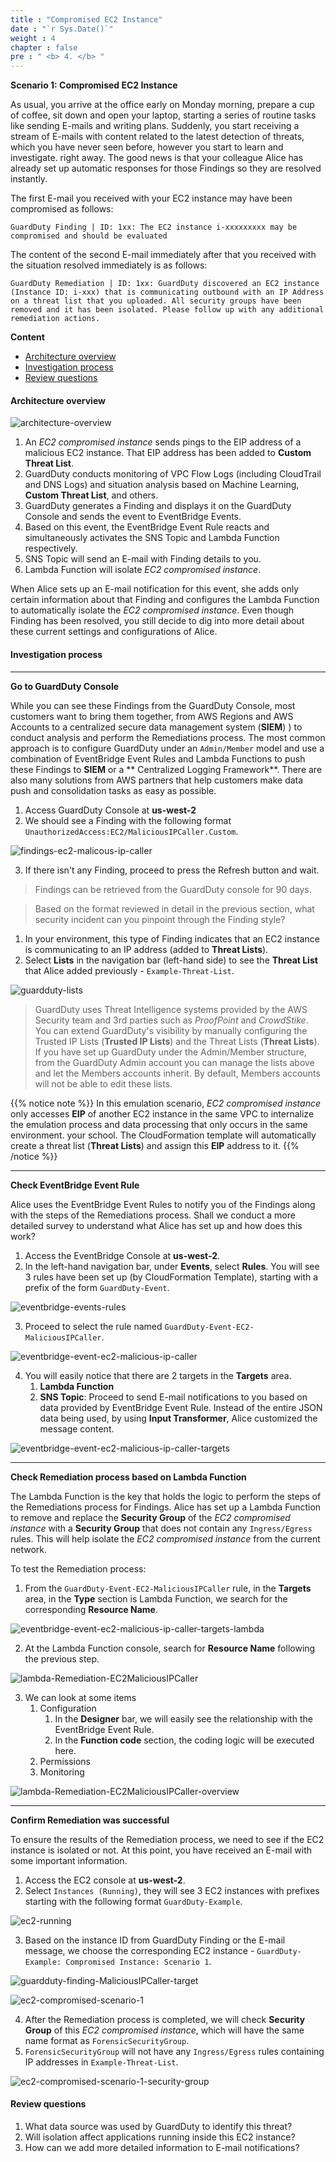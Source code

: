 ```yaml
---
title : "Compromised EC2 Instance"
date : "`r Sys.Date()`"
weight : 4
chapter : false
pre : " <b> 4. </b> "
---
```


**Scenario 1: Compromised EC2 Instance**

As usual, you arrive at the office early on Monday morning, prepare a cup of coffee, sit down and open your laptop, starting a series of routine tasks like sending E-mails and writing plans. Suddenly, you start receiving a stream of E-mails with content related to the latest detection of threats, which you have never seen before, however you start to learn and investigate. right away. The good news is that your colleague Alice has already set up automatic responses for those Findings so they are resolved instantly.

The first E-mail you received with your EC2 instance may have been compromised as follows:

```text
GuardDuty Finding | ID: 1xx: The EC2 instance i-xxxxxxxxx may be compromised and should be evaluated
```

The content of the second E-mail immediately after that you received with the situation resolved immediately is as follows:

```text
GuardDuty Remediation | ID: 1xx: GuardDuty discovered an EC2 instance (Instance ID: i-xxx) that is communicating outbound with an IP Address on a threat list that you uploaded. All security groups have been removed and it has been isolated. Please follow up with any additional remediation actions.
```

**Content**
- [Architecture overview](#architecture-overview)
- [Investigation process](#investigation-process)
- [Review questions](#review-questions)

#### Architecture overview
![architecture-overview](/images/4-architecture-overview.png?featherlight=false&width=60pc)

1. An *EC2 compromised instance* sends pings to the EIP address of a malicious EC2 instance. That EIP address has been added to **Custom Threat List**.
2. GuardDuty conducts monitoring of VPC Flow Logs (including CloudTrail and DNS Logs) and situation analysis based on Machine Learning, **Custom Threat List**, and others.
3. GuardDuty generates a Finding and displays it on the GuardDuty Console and sends the event to EventBridge Events.
4. Based on this event, the EventBridge Event Rule reacts and simultaneously activates the SNS Topic and Lambda Function respectively.
5. SNS Topic will send an E-mail with Finding details to you.
6. Lambda Function will isolate *EC2 compromised instance*.

When Alice sets up an E-mail notification for this event, she adds only certain information about that Finding and configures the Lambda Function to automatically isolate the *EC2 compromised instance*. Even though Finding has been resolved, you still decide to dig into more detail about these current settings and configurations of Alice.

#### Investigation process

---

**Go to GuardDuty Console**

While you can see these Findings from the GuardDuty Console, most customers want to bring them together, from AWS Regions and AWS Accounts to a centralized secure data management system (**SIEM**) ) to conduct analysis and perform the Remediations process. The most common approach is to configure GuardDuty under an `Admin/Member` model and use a combination of EventBridge Event Rules and Lambda Functions to push these Findings to **SIEM** or a ** Centralized Logging Framework**. There are also many solutions from AWS partners that help customers make data push and consolidation tasks as easy as possible.
1. Access GuardDuty Console at **us-west-2**
2. We should see a Finding with the following format `UnauthorizedAccess:EC2/MaliciousIPCaller.Custom`.

![findings-ec2-malicous-ip-caller](/images/4-findings-ec2-malicous-ip-caller.png?featherlight=false&width=90pc)

3. If there isn't any Finding, proceed to press the Refresh button and wait.

> Findings can be retrieved from the GuardDuty console for 90 days.

> Based on the format reviewed in detail in the previous section, what security incident can you pinpoint through the Finding style?
1. In your environment, this type of Finding indicates that an EC2 instance is communicating to an IP address (added to **Threat Lists**).
2. Select **Lists** in the navigation bar (left-hand side) to see the **Threat List** that Alice added previously - `Example-Threat-List`.

![guardduty-lists](/images/4-guardduty-lists.png?featherlight=false&width=90pc)

> GuardDuty uses Threat Intelligence systems provided by the AWS Security team and 3rd parties such as *ProofPoint* and *CrowdStike*. You can extend GuardDuty's visibility by manually configuring the Trusted IP Lists (**Trusted IP Lists**) and the Threat Lists (**Threat Lists**). If you have set up GuardDuty under the Admin/Member structure, from the GuardDuty Admin account you can manage the lists above and let the Members accounts inherit. By default, Members accounts will not be able to edit these lists.

{{% notice note %}}
In this emulation scenario, *EC2 compromised instance* only accesses **EIP** of another EC2 instance in the same VPC to internalize the emulation process and data processing that only occurs in the same environment. your school. The CloudFormation template will automatically create a threat list (**Threat Lists**) and assign this **EIP** address to it.
{{% /notice %}}

---

**Check EventBridge Event Rule**

Alice uses the EventBridge Event Rules to notify you of the Findings along with the steps of the Remediations process. Shall we conduct a more detailed survey to understand what Alice has set up and how does this work?
1. Access the EventBridge Console at **us-west-2**.
2. In the left-hand navigation bar, under **Events**, select **Rules**. You will see 3 rules have been set up (by CloudFormation Template), starting with a prefix of the form `GuardDuty-Event`.

![eventbridge-events-rules](/images/4-eventbridge-events-rules.png?featherlight=false&width=90pc)

3. Proceed to select the rule named `GuardDuty-Event-EC2-MaliciousIPCaller`.

![eventbridge-event-ec2-malicious-ip-caller](/images/4-eventbridge-event-ec2-malicious-ip-caller.png?featherlight=false&width=90pc)

4. You will easily notice that there are 2 targets in the **Targets** area.
   1. **Lambda Function**
   2. **SNS Topic**: Proceed to send E-mail notifications to you based on data provided by EventBridge Event Rule. Instead of the entire JSON data being used, by using **Input Transformer**, Alice customized the message content.

![eventbridge-event-ec2-malicious-ip-caller-targets](/images/4-eventbridge-event-ec2-malicious-ip-caller-targets.png?featherlight=false&width=90pc)

---

**Check Remediation process based on Lambda Function**

The Lambda Function is the key that holds the logic to perform the steps of the Remediations process for Findings. Alice has set up a Lambda Function to remove and replace the **Security Group** of the *EC2 compromised instance* with a **Security Group** that does not contain any `Ingress/Egress` rules. This will help isolate the *EC2 compromised instance* from the current network.

To test the Remediation process:
1. From the `GuardDuty-Event-EC2-MaliciousIPCaller` rule, in the **Targets** area, in the **Type** section is Lambda Function, we search for the corresponding **Resource Name**.

![eventbridge-event-ec2-malicious-ip-caller-targets-lambda](/images/4-eventbridge-event-ec2-malicious-ip-caller-targets-lambda.png?featherlight=false&width=90pc)

2. At the Lambda Function console, search for **Resource Name** following the previous step.

![lambda-Remediation-EC2MaliciousIPCaller](/images/4-lambda-Remediation-EC2MaliciousIPCaller.png?featherlight=false&width=90pc)

3. We can look at some items
   1. Configuration
      1. In the **Designer** bar, we will easily see the relationship with the EventBridge Event Rule.
      2. In the **Function code** section, the coding logic will be executed here.
   2. Permissions
   3. Monitoring

![lambda-Remediation-EC2MaliciousIPCaller-overview](/images/4-lambda-Remediation-EC2MaliciousIPCaller-overview.png?featherlight=false&width=90pc)

---

**Confirm Remediation was successful**

To ensure the results of the Remediation process, we need to see if the EC2 instance is isolated or not. At this point, you have received an E-mail with some important information.
1. Access the EC2 console at **us-west-2**.
2. Select `Instances (Running)`, they will see 3 EC2 instances with prefixes starting with the following format `GuardDuty-Example`.

![ec2-running](/images/4-ec2-running.png?width=90pc)

3. Based on the instance ID from GuardDuty Finding or the E-mail message, we choose the corresponding EC2 instance - `GuardDuty-Example: Compromised Instance: Scenario 1`.

![guardduty-finding-MaliciousIPCaller-target](/images/4-guardduty-finding-MaliciousIPCaller-target.png?featherlight=false&width=90pc)

![ec2-compromised-scenario-1](/images/4-ec2-compromised-scenario-1.png?featherlight=false&width=90pc)

4. After the Remediation process is completed, we will check **Security Group** of this *EC2 compromised instance*, which will have the same name format as `ForensicSecurityGroup`.
5. `ForensicSecurityGroup` will not have any `Ingress/Egress` rules containing IP addresses in `Example-Threat-List`.

![ec2-compromised-scenario-1-security-group](/images/4-ec2-compromised-scenario-1-security-group.png?featherlight=false&width=90pc)

#### Review questions
1. What data source was used by GuardDuty to identify this threat?
2. Will isolation affect applications running inside this EC2 instance?
3. How can we add more detailed information to E-mail notifications?